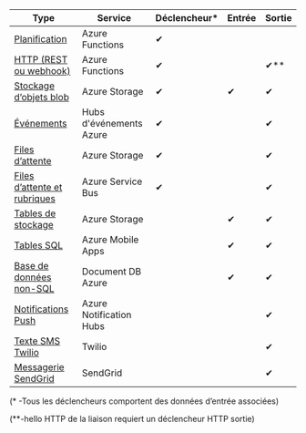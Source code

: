 | Type | Service | Déclencheur* | Entrée | Sortie |  
| --- | --- | --- | --- | --- |  
| [Planification](../articles/azure-functions/functions-bindings-timer.md)  |Azure Functions |✔ | | |  
| [HTTP (REST ou webhook)](../articles/azure-functions/functions-bindings-http-webhook.md) |Azure Functions |✔ |  |✔\** |  
| [Stockage d’objets blob](../articles/azure-functions/functions-bindings-storage-blob.md) |Azure Storage |✔ |✔ |✔ |  
| [Événements](../articles/azure-functions/functions-bindings-event-hubs.md) |Hubs d'événements Azure |✔ | |✔ |  
| [Files d’attente](../articles/azure-functions/functions-bindings-storage-queue.md) |Azure Storage |✔ | |✔ |  
| [Files d’attente et rubriques](../articles/azure-functions/functions-bindings-service-bus.md) |Azure Service Bus |✔ | |✔ |  
| [Tables de stockage](../articles/azure-functions/functions-bindings-storage-table.md) |Azure Storage | |✔ |✔ |  
| [Tables SQL](../articles/azure-functions/functions-bindings-mobile-apps.md) |Azure Mobile Apps | |✔ |✔ |  
| [Base de données non-SQL](../articles/azure-functions/functions-bindings-documentdb.md) | Document DB Azure | |✔ |✔ |  
| [Notifications Push](../articles/azure-functions/functions-bindings-notification-hubs.md) |Azure Notification Hubs | | |✔ |  
| [Texte SMS Twilio](../articles/azure-functions/functions-bindings-twilio.md) |Twilio | | |✔ |
| [Messagerie SendGrid](../articles/azure-functions/functions-bindings-sendgrid.md) | SendGrid | | |✔ |

(\* -Tous les déclencheurs comportent des données d’entrée associées)

(\**-hello HTTP de la liaison requiert un déclencheur HTTP sortie)



